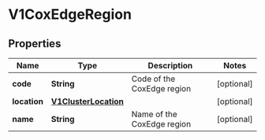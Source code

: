 # V1CoxEdgeRegion

## Properties
Name | Type | Description | Notes
------------ | ------------- | ------------- | -------------
**code** | **String** | Code of the CoxEdge region |  [optional]
**location** | [**V1ClusterLocation**](V1ClusterLocation.md) |  |  [optional]
**name** | **String** | Name of the CoxEdge region |  [optional]
